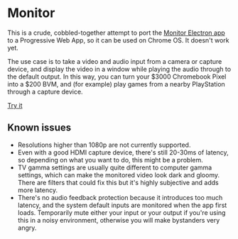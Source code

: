 # Monitor
 This is a crude, cobbled-together attempt to port the [Monitor Electron app](https://github.com/robisaacnz/monitor) to a Progressive Web App, so it can be used on Chrome OS. It doesn't work yet.
 
 The use case is to take a video and audio input from a camera or capture device, and display the video in a window while playing the audio through to the default output. In this way, you can turn your $3000 Chromebook Pixel into a $200 BVM, and (for example) play games from a nearby PlayStation through a capture device.

 <a class="buttons" href="https://robisaacnz.github.io/monitor-pwa/app.html">Try it</a>
 
## Known issues
* Resolutions higher than 1080p are not currently supported.
* Even with a good HDMI capture device, there's still 20-30ms of latency, so depending on what you want to do, this might be a problem.
* TV gamma settings are usually quite different to computer gamma settings, which can make the monitored video look dark and gloomy. There are filters that could fix this but it's highly subjective and adds more latency.
* There's no audio feedback protection because it introduces too much latency, and the system default inputs are monitored when the app first loads. Temporarily mute either your input or your output if you're using this in a noisy environment, otherwise you will make bystanders very angry.